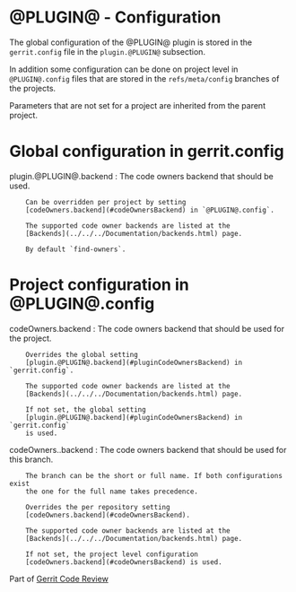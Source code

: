 # @PLUGIN@ - Configuration

The global configuration of the @PLUGIN@ plugin is stored in the `gerrit.config`
file in the `plugin.@PLUGIN@` subsection.

In addition some configuration can be done on project level in `@PLUGIN@.config`
files that are stored in the `refs/meta/config` branches of the projects.

Parameters that are not set for a project are inherited from the parent project.

# <a id="globalConfiguration">Global configuration in gerrit.config</a>

<a id="pluginCodeOwnersBackend">plugin.@PLUGIN@.backend</a>
:       The code owners backend that should be used.

        Can be overridden per project by setting
        [codeOwners.backend](#codeOwnersBackend) in `@PLUGIN@.config`.

        The supported code owner backends are listed at the
        [Backends](../../../Documentation/backends.html) page.

        By default `find-owners`.


# <a id="projectConfiguration">Project configuration in @PLUGIN@.config</a>

<a id="codeOwnersBackend">codeOwners.backend</a>
:       The code owners backend that should be used for the project.

        Overrides the global setting
        [plugin.@PLUGIN@.backend](#pluginCodeOwnersBackend) in `gerrit.config`.

        The supported code owner backends are listed at the
        [Backends](../../../Documentation/backends.html) page.

        If not set, the global setting
        [plugin.@PLUGIN@.backend](#pluginCodeOwnersBackend) in `gerrit.config`
        is used.

<a id="codeOwners.branch.backend">codeOwners.<branch>.backend</a>
:       The code owners backend that should be used for this branch.

        The branch can be the short or full name. If both configurations exist
        the one for the full name takes precedence.

        Overrides the per repository setting
        [codeOwners.backend](#codeOwnersBackend).

        The supported code owner backends are listed at the
        [Backends](../../../Documentation/backends.html) page.

        If not set, the project level configuration
        [codeOwners.backend](#codeOwnersBackend) is used.

Part of [Gerrit Code Review](../../../Documentation/index.html)

